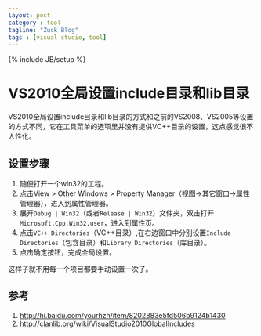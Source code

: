 ```yaml
---
layout: post
category : tool
tagline: "Zuck Blog"
tags : [visual studio, tool]
---
```

{% include JB/setup %}


# VS2010全局设置include目录和lib目录

VS2010全局设置include目录和lib目录的方式和之前的VS2008、VS2005等设置的方式不同，它在工具菜单的选项里并没有提供VC++目录的设置，这点感觉很不人性化。

## 设置步骤  

1. 随便打开一个win32的工程。
2. 点击View > Other Windows > Property Manager（视图->其它窗口->属性管理器），进入到属性管理器。
3. 展开`Debug | Win32`（或者`Release | Win32`）文件夹，双击打开`Microsoft.Cpp.Win32.user`，进入到属性页。
4. 点击`VC++ Directories`（VC++目录）,在右边窗口中分别设置`Include Directories`（包含目录）和`Library Directories`（库目录）。
5. 点击确定按钮，完成全局设置。

这样子就不用每一个项目都要手动设置一次了。

## 参考  

1. <http://hi.baidu.com/yourhzh/item/8202883e5fd506b9124b1430>
2. <http://clanlib.org/wiki/VisualStudio2010GlobalIncludes>
